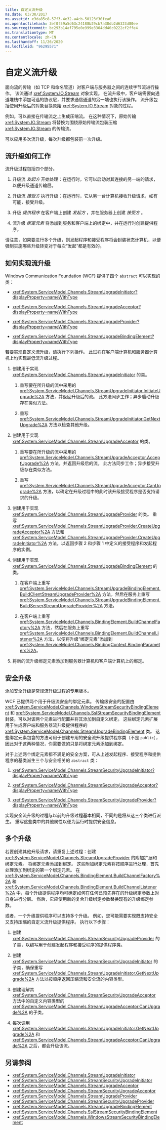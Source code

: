 ```yaml
---
title: 自定义流升级
ms.date: 03/30/2017
ms.assetid: e3da85c8-57f3-4e32-a4cb-50123f30fea6
ms.openlocfilehash: 3ef0f59a5d63c24188b29cb7a38db2d6323d80ee
ms.sourcegitcommit: bc293b14af795e0e999e3304dd40c0222cf2ffe4
ms.translationtype: MT
ms.contentlocale: zh-CN
ms.lasthandoff: 11/26/2020
ms.locfileid: "96295571"
---
```

# <a name="custom-stream-upgrades"></a>自定义流升级

面向流的传输（如 TCP 和命名管道）对客户端与服务器之间的连续字节流进行操作。 该流通过 <xref:System.IO.Stream> 对象实现。 在流升级中，客户端需要向通道堆栈中添加可选的协议层，并要求通信通道的另一端也执行该操作。 流升级包括使用升级后的对象替换原始 <xref:System.IO.Stream> 对象的过程。  
  
 例如，可以直接在传输流之上生成压缩流。 在这种情况下，原始传输 <xref:System.IO.Stream> 将替换为围绕原始传输流包装压缩 <xref:System.IO.Stream> 的传输流。  
  
 可以应用多次流升级，每次升级都包装前一次升级。  
  
## <a name="how-stream-upgrades-work"></a>流升级如何工作  

 流升级过程包括四个部分。  
  
1. 升级流 *发起方* 开始处理：在运行时，它可以启动对其连接的另一端的请求，以便升级通道传输层。  
  
2. 升级流 *接受方* 执行升级：在运行时，它从另一台计算机接收升级请求，如有可能，接受升级。  
  
3. 升级 *提供程序* 在客户端上创建 *发起方* ，并在服务器上创建 *接受方* 。  
  
4. 流升级 *绑定元素* 将添加到服务和客户端上的绑定中，并在运行时创建提供程序。  
  
 请注意，如果要进行多个升级，则发起程序和接受程序将会封装状态计算机，以便强制实施哪些升级转变对于每次“发起”都是有效的。  
  
## <a name="how-to-implement-a-stream-upgrade"></a>如何实现流升级  

 Windows Communication Foundation (WCF) 提供了四个 `abstract` 可以实现的类：  
  
- <xref:System.ServiceModel.Channels.StreamUpgradeInitiator?displayProperty=nameWithType>  
  
- <xref:System.ServiceModel.Channels.StreamUpgradeAcceptor?displayProperty=nameWithType>  
  
- <xref:System.ServiceModel.Channels.StreamUpgradeProvider?displayProperty=nameWithType>  
  
- <xref:System.ServiceModel.Channels.StreamUpgradeBindingElement?displayProperty=nameWithType>  
  
 若要实现自定义流升级，请执行下列操作。 此过程在客户端计算机和服务器计算机上均实现最低流升级过程。  
  
1. 创建用于实现 <xref:System.ServiceModel.Channels.StreamUpgradeInitiator> 的类。  
  
    1. 重写要在所升级的流中采用的 <xref:System.ServiceModel.Channels.StreamUpgradeInitiator.InitiateUpgrade%2A> 方法，并返回升级后的流。 此方法同步工作；异步启动升级存在类似方法。  
  
    2. 重写 <xref:System.ServiceModel.Channels.StreamUpgradeInitiator.GetNextUpgrade%2A> 方法以检查其他升级。  
  
2. 创建用于实现 <xref:System.ServiceModel.Channels.StreamUpgradeAcceptor> 的类。  
  
    1. 重写要在所升级的流中采用的 <xref:System.ServiceModel.Channels.StreamUpgradeAcceptor.AcceptUpgrade%2A> 方法，并返回升级后的流。 此方法同步工作；异步接受升级存在类似方法。  
  
    2. 重写 <xref:System.ServiceModel.Channels.StreamUpgradeAcceptor.CanUpgrade%2A> 方法，以确定在升级过程中的此时该升级接受程序是否支持请求的升级。  
  
3. 创建用于实现 <xref:System.ServiceModel.Channels.StreamUpgradeProvider> 的类。 重写 <xref:System.ServiceModel.Channels.StreamUpgradeProvider.CreateUpgradeAcceptor%2A> 方法和 <xref:System.ServiceModel.Channels.StreamUpgradeProvider.CreateUpgradeInitiator%2A> 方法，以返回步骤 2 和步骤 1 中定义的接受程序和发起程序的实例。  
  
4. 创建用于实现 <xref:System.ServiceModel.Channels.StreamUpgradeBindingElement> 的类。  
  
    1. 在客户端上重写 <xref:System.ServiceModel.Channels.StreamUpgradeBindingElement.BuildClientStreamUpgradeProvider%2A> 方法，然后在服务上重写 <xref:System.ServiceModel.Channels.StreamUpgradeBindingElement.BuildServerStreamUpgradeProvider%2A> 方法。  
  
    2. 在客户端上重写 <xref:System.ServiceModel.Channels.BindingElement.BuildChannelFactory%2A> 方法，然后在服务上重写 <xref:System.ServiceModel.Channels.BindingElement.BuildChannelListener%2A> 方法，以便将升级“绑定元素”添加到 <xref:System.ServiceModel.Channels.BindingContext.BindingParameters%2A>。  
  
5. 将新的流升级绑定元素添加到服务器计算机和客户端计算机上的绑定。  
  
## <a name="security-upgrades"></a>安全升级  

 添加安全升级是常规流升级过程的专用版本。  
  
 WCF 已提供两个用于升级流安全的绑定元素。 传输级安全的配置由 <xref:System.ServiceModel.Channels.WindowsStreamSecurityBindingElement> 和 <xref:System.ServiceModel.Channels.SslStreamSecurityBindingElement> 封装，可以对该两个元素进行配置并将其添加到自定义绑定。 这些绑定元素扩展用于生成客户端和服务器流升级提供程序的 <xref:System.ServiceModel.Channels.StreamUpgradeBindingElement> 类。 这些绑定元素包含的方法可用于创建专用的安全流升级提供程序类（不是 `public`），因此对于这两种情况，你需要做的只是将绑定元素添加到绑定。  
  
 对于上述两个绑定元素都不满足的安全方案，可从上述发起程序、接受程序和提供程序的基类派生三个与安全相关的 `abstract` 类：  
  
1. <xref:System.ServiceModel.Channels.StreamSecurityUpgradeInitiator?displayProperty=nameWithType>  
  
2. <xref:System.ServiceModel.Channels.StreamSecurityUpgradeAcceptor?displayProperty=nameWithType>  
  
3. <xref:System.ServiceModel.Channels.StreamSecurityUpgradeProvider?displayProperty=nameWithType>  
  
 实现安全流升级的过程与以前的升级过程基本相同，不同的是将从这三个类进行派生。 重写这些类中的其他属性以便为运行时提供安全信息。  
  
## <a name="multiple-upgrades"></a>多个升级  

 若要创建其他升级请求，请重复上述过程：创建 <xref:System.ServiceModel.Channels.StreamUpgradeProvider> 的附加扩展和绑定元素。 将绑定元素添加到绑定。 这些附加绑定元素将按顺序进行处理，首先处理添加到绑定的第一个绑定元素。 在 <xref:System.ServiceModel.Channels.BindingElement.BuildChannelFactory%2A> 和 <xref:System.ServiceModel.Channels.BindingElement.BuildChannelListener%2A> 中，每个升级提供程序均可确定如何在任何已预先存在的升级绑定参数上对自身进行分层。 然后，它应使用新的复合升级绑定参数替换现有的升级绑定参数。  
  
 或者，一个升级提供程序可以支持多个升级。 例如，您可能需要实现既支持安全又支持压缩的自定义流升级提供程序。 执行以下步骤：  
  
1. 创建 <xref:System.ServiceModel.Channels.StreamSecurityUpgradeProvider> 的子类，以编写用于创建发起程序和接受程序的提供程序类。  
  
2. 创建 <xref:System.ServiceModel.Channels.StreamSecurityUpgradeInitiator> 的子类，确保重写 <xref:System.ServiceModel.Channels.StreamUpgradeInitiator.GetNextUpgrade%2A> 方法以按顺序返回压缩流和安全流的内容类型。  
  
3. 创建理解其 <xref:System.ServiceModel.Channels.StreamSecurityUpgradeAcceptor> 方法中的自定义内容类型的 <xref:System.ServiceModel.Channels.StreamUpgradeAcceptor.CanUpgrade%2A> 的子类。  
  
4. 每次调用 <xref:System.ServiceModel.Channels.StreamUpgradeInitiator.GetNextUpgrade%2A> 和 <xref:System.ServiceModel.Channels.StreamUpgradeAcceptor.CanUpgrade%2A> 之后，都会升级该流。  
  
## <a name="see-also"></a>另请参阅

- <xref:System.ServiceModel.Channels.StreamUpgradeInitiator>
- <xref:System.ServiceModel.Channels.StreamSecurityUpgradeInitiator>
- <xref:System.ServiceModel.Channels.StreamUpgradeAcceptor>
- <xref:System.ServiceModel.Channels.StreamSecurityUpgradeAcceptor>
- <xref:System.ServiceModel.Channels.StreamUpgradeProvider>
- <xref:System.ServiceModel.Channels.StreamSecurityUpgradeProvider>
- <xref:System.ServiceModel.Channels.StreamUpgradeBindingElement>
- <xref:System.ServiceModel.Channels.SslStreamSecurityBindingElement>
- <xref:System.ServiceModel.Channels.WindowsStreamSecurityBindingElement>
